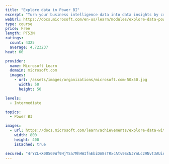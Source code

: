 ```yaml
---
title: "Explore data in Power BI"
excerpt: "Turn your business intelligence data into data insights by creating and configuring Power BI dashboards."
webUrl: https://docs.microsoft.com/en-us/learn/modules/explore-data-power-bi/
type: course
price: Free
length: PT53M
ratings:
  count: 4325
  average: 4.723237
heat: 60

provider:
  name: Microsoft Learn
  domain: microsoft.com
  images:
    - url: /assets/images/organizations/microsoft.com-50x50.jpg
      width: 50
      height: 50

levels:
  - Intermediate

topics:
  - Power BI

images:
  - url: https://docs.microsoft.com/learn/achievements/explore-data-with-power-bi-desktop-social.png
    width: 800
    height: 400
    isCached: true

secured: "4rYZL+X00569Wf9HjYSa7MhHWIfnEbiDA8sTRxcAtv9ScNJYnLc29Nvt3AUinoB245GQttKN74u/dimW4JcwHXL46i7Exhmr+yCu004AqEopGNmn+Ol9ErRzn6emwBQBssTyINY4z7WClKX3HBwbbVoOJ7fxjZ0xxzOpNukfpaV/pNPXTnLsCMi+UqOqJiqJ1tgsQIVoMPeyGKPIzlztoFTCQHZjGdf/MD5+VFrz9J7m0S7lY9IK7zR6XAne6aoNHp5hvr5lBPd7E6RDEn2QLuvz2PNFPMLFrgjCfWXZbQb6clL0Mfr8Giay1nCel0RaGJH1F03SYOEQBYL9KpSLYqItF+H2JrQmiAyyOOA+b/z8Yhnxc7uWjbzy6AZZsYNM+xKF54aUdixVPYFUb2rgcxAOZWymL+yDk3kzVxWSUv4=;9K6d+0TqXczKIcP1XBZ+eg=="
---
```


